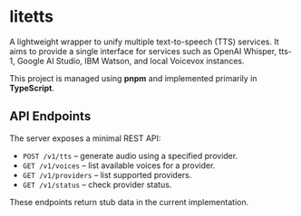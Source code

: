 # litetts

A lightweight wrapper to unify multiple text-to-speech (TTS) services. It aims to provide a single interface for services such as OpenAI Whisper, tts-1, Google AI Studio, IBM Watson, and local Voicevox instances.

This project is managed using **pnpm** and implemented primarily in **TypeScript**.

## API Endpoints

The server exposes a minimal REST API:

- `POST /v1/tts` – generate audio using a specified provider.
- `GET /v1/voices` – list available voices for a provider.
- `GET /v1/providers` – list supported providers.
- `GET /v1/status` – check provider status.

These endpoints return stub data in the current implementation.
